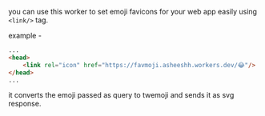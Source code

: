 you can use this worker to set emoji favicons for your web app easily using `<link/>` tag.

example - 
```html
...
<head>
    <link rel="icon" href="https://favmoji.asheeshh.workers.dev/😂"/>
</head>
...
```

it converts the emoji passed as query to twemoji and sends it as svg response.